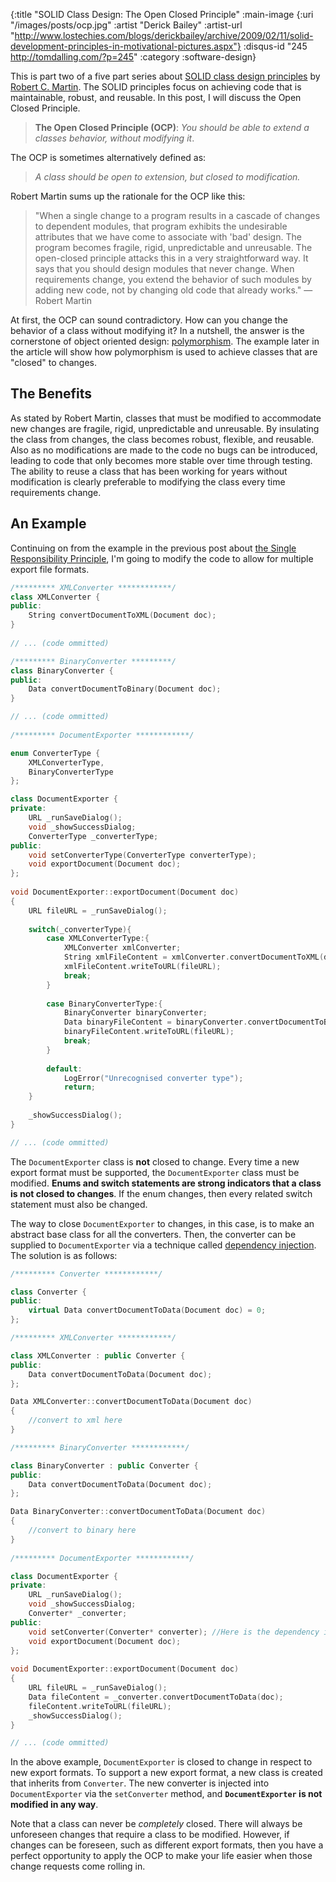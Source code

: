 {:title "SOLID Class Design: The Open Closed Principle"
 :main-image {:uri "/images/posts/ocp.jpg"
              :artist "Derick Bailey"
              :artist-url "http://www.lostechies.com/blogs/derickbailey/archive/2009/02/11/solid-development-principles-in-motivational-pictures.aspx"}
 :disqus-id "245 http://tomdalling.com/?p=245"
 :category :software-design}

This is part two of a five part series about [SOLID class design principles][]
by [Robert C. Martin][]. The SOLID principles focus on achieving code that is
maintainable, robust, and reusable. In this post, I will discuss the Open
Closed Principle.

>**The Open Closed Principle (OCP)**: *You should be able to extend a classes behavior, without modifying it*.

<!--more-->

The OCP is sometimes alternatively defined as:

>*A class should be open to extension, but closed to modification.*

Robert Martin sums up the rationale for the OCP like this:

>"When a single change to a program results in a cascade of changes to dependent
modules, that program exhibits the undesirable attributes that we have come to
associate with 'bad' design. The program becomes fragile, rigid, unpredictable
and unreusable. The open-closed principle attacks this in a very
straightforward way. It says that you should design modules that never change.
When requirements change, you extend the behavior of such modules by adding new
code, not by changing old code that already works." &mdash; Robert Martin

At first, the OCP can sound contradictory. How can you change the behavior of a
class without modifying it? In a nutshell, the answer is the cornerstone of
object oriented design: [polymorphism][].  The example later in the article
will show how polymorphism is used to achieve classes that are "closed" to
changes.

The Benefits
------------

As stated by Robert Martin, classes that must be modified to accommodate new
changes are fragile, rigid, unpredictable and unreusable. By insulating the
class from changes, the class becomes robust, flexible, and reusable. Also as
no modifications are made to the code no bugs can be introduced, leading to
code that only becomes more stable over time through testing. The ability to
reuse a class that has been working for years without modification is clearly
preferable to modifying the class every time requirements change.

An Example
----------

Continuing on from the example in the previous post about [the Single
Responsibility Principle][], I'm going to modify the code to allow for multiple
export file formats.

```cpp
/********* XMLConverter ************/
class XMLConverter {
public:
    String convertDocumentToXML(Document doc);
}
 
// ... (code ommitted)

/********* BinaryConverter *********/
class BinaryConverter {
public:
    Data convertDocumentToBinary(Document doc);
}

// ... (code ommitted)
 
/********* DocumentExporter ************/

enum ConverterType {
    XMLConverterType,
    BinaryConverterType
};

class DocumentExporter {
private:
    URL _runSaveDialog();
    void _showSuccessDialog;
    ConverterType _converterType;
public:
    void setConverterType(ConverterType converterType);
    void exportDocument(Document doc);
};
 
void DocumentExporter::exportDocument(Document doc)
{
    URL fileURL = _runSaveDialog();
    
    switch(_converterType){
        case XMLConverterType:{
            XMLConverter xmlConverter;
            String xmlFileContent = xmlConverter.convertDocumentToXML(doc);
            xmlFileContent.writeToURL(fileURL);
            break;
        }
            
        case BinaryConverterType:{
            BinaryConverter binaryConverter;
            Data binaryFileContent = binaryConverter.convertDocumentToBinary(doc);
            binaryFileContent.writeToURL(fileURL);
            break;
        }
        
        default:
            LogError("Unrecognised converter type");
            return;
    }
    
    _showSuccessDialog();
}

// ... (code ommitted)

```

The `DocumentExporter` class is **not** closed to change. Every time a new
export format must be supported, the `DocumentExporter` class must be modified.
**Enums and switch statements are strong indicators that a class is not closed
to changes**. If the enum changes, then every related switch statement must
also be changed.

The way to close `DocumentExporter` to changes, in this case, is to make an
abstract base class for all the converters. Then, the converter can be supplied
to `DocumentExporter` via a technique called [dependency injection][]. The
solution is as follows:

```cpp
/********* Converter ************/

class Converter {
public:
    virtual Data convertDocumentToData(Document doc) = 0;
};

/********* XMLConverter ************/

class XMLConverter : public Converter {
public:
    Data convertDocumentToData(Document doc);
};

Data XMLConverter::convertDocumentToData(Document doc)
{
    //convert to xml here
}

/********* BinaryConverter ************/

class BinaryConverter : public Converter {
public:
    Data convertDocumentToData(Document doc);
};

Data BinaryConverter::convertDocumentToData(Document doc)
{
    //convert to binary here
}
 
/********* DocumentExporter ************/

class DocumentExporter {
private:
    URL _runSaveDialog();
    void _showSuccessDialog;
    Converter* _converter;
public:
    void setConverter(Converter* converter); //Here is the dependency injection function
    void exportDocument(Document doc);
};
 
void DocumentExporter::exportDocument(Document doc)
{
    URL fileURL = _runSaveDialog();
    Data fileContent = _converter.convertDocumentToData(doc);
    fileContent.writeToURL(fileURL);
    _showSuccessDialog();
}

// ... (code ommitted)

```

In the above example, `DocumentExporter` is closed to change in respect to new
export formats. To support a new export format, a new class is created that
inherits from `Converter`. The new converter is injected into `DocumentExporter`
via the `setConverter` method, and **`DocumentExporter` is not modified in any
way**.

Note that a class can never be *completely* closed. There will always be
unforeseen changes that require a class to be modified. However, if changes can
be foreseen, such as different export formats, then you have a perfect
opportunity to apply the OCP to make your life easier when those change
requests come rolling in.

[SOLID class design principles]: http://butunclebob.com/ArticleS.UncleBob.PrinciplesOfOod "Principles of OOD"
[Robert C. Martin]: http://www.objectmentor.com/omTeam/martin_r.html
[Derick Bailey]: http://www.lostechies.com/blogs/derickbailey/archive/2009/02/11/solid-development-principles-in-motivational-pictures.aspx
[polymorphism]: http://en.wikipedia.org/wiki/Polymorphism_in_object-oriented_programming
[the Single Responsibility Principle]: http://tomdalling.com/software-design/solid-class-design-the-single-responsibility-principle
[dependency injection]: http://en.wikipedia.org/wiki/Dependency_injection

